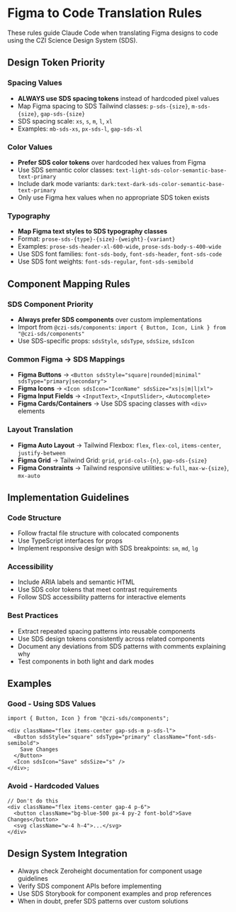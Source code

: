 # Figma to Code Translation Rules

These rules guide Claude Code when translating Figma designs to code using the CZI Science Design System (SDS).

## Design Token Priority

### Spacing Values

- **ALWAYS use SDS spacing tokens** instead of hardcoded pixel values
- Map Figma spacing to SDS Tailwind classes: `p-sds-{size}`, `m-sds-{size}`, `gap-sds-{size}`
- SDS spacing scale: `xs`, `s`, `m`, `l`, `xl`
- Examples: `mb-sds-xs`, `px-sds-l`, `gap-sds-xl`

### Color Values

- **Prefer SDS color tokens** over hardcoded hex values from Figma
- Use SDS semantic color classes: `text-light-sds-color-semantic-base-text-primary`
- Include dark mode variants: `dark:text-dark-sds-color-semantic-base-text-primary`
- Only use Figma hex values when no appropriate SDS token exists

### Typography

- **Map Figma text styles to SDS typography classes**
- Format: `prose-sds-{type}-{size}-{weight}-{variant}`
- Examples: `prose-sds-header-xl-600-wide`, `prose-sds-body-s-400-wide`
- Use SDS font families: `font-sds-body`, `font-sds-header`, `font-sds-code`
- Use SDS font weights: `font-sds-regular`, `font-sds-semibold`

## Component Mapping Rules

### SDS Component Priority

- **Always prefer SDS components** over custom implementations
- Import from `@czi-sds/components`: `import { Button, Icon, Link } from "@czi-sds/components"`
- Use SDS-specific props: `sdsStyle`, `sdsType`, `sdsSize`, `sdsIcon`

### Common Figma → SDS Mappings

- **Figma Buttons** → `<Button sdsStyle="square|rounded|minimal" sdsType="primary|secondary">`
- **Figma Icons** → `<Icon sdsIcon="IconName" sdsSize="xs|s|m|l|xl">`
- **Figma Input Fields** → `<InputText>`, `<InputSlider>`, `<Autocomplete>`
- **Figma Cards/Containers** → Use SDS spacing classes with `<div>` elements

### Layout Translation

- **Figma Auto Layout** → Tailwind Flexbox: `flex`, `flex-col`, `items-center`, `justify-between`
- **Figma Grid** → Tailwind Grid: `grid`, `grid-cols-{n}`, `gap-sds-{size}`
- **Figma Constraints** → Tailwind responsive utilities: `w-full`, `max-w-{size}`, `mx-auto`

## Implementation Guidelines

### Code Structure

- Follow fractal file structure with colocated components
- Use TypeScript interfaces for props
- Implement responsive design with SDS breakpoints: `sm`, `md`, `lg`

### Accessibility

- Include ARIA labels and semantic HTML
- Use SDS color tokens that meet contrast requirements
- Follow SDS accessibility patterns for interactive elements

### Best Practices

- Extract repeated spacing patterns into reusable components
- Use SDS design tokens consistently across related components
- Document any deviations from SDS patterns with comments explaining why
- Test components in both light and dark modes

## Examples

### Good - Using SDS Values

```tsx
import { Button, Icon } from "@czi-sds/components";

<div className="flex items-center gap-sds-m p-sds-l">
  <Button sdsStyle="square" sdsType="primary" className="font-sds-semibold">
    Save Changes
  </Button>
  <Icon sdsIcon="Save" sdsSize="s" />
</div>;
```

### Avoid - Hardcoded Values

```tsx
// Don't do this
<div className="flex items-center gap-4 p-6">
  <button className="bg-blue-500 px-4 py-2 font-bold">Save Changes</button>
  <svg className="w-4 h-4">...</svg>
</div>
```

## Design System Integration

- Always check Zeroheight documentation for component usage guidelines
- Verify SDS component APIs before implementing
- Use SDS Storybook for component examples and prop references
- When in doubt, prefer SDS patterns over custom solutions
